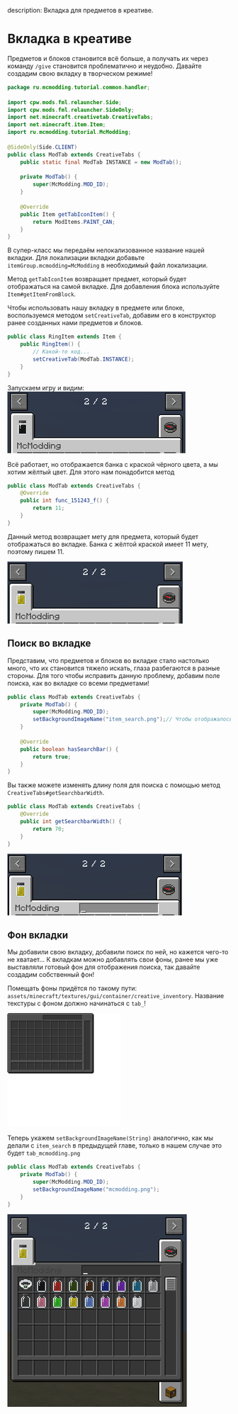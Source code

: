description: Вкладка для предметов в креативе.

# Вкладка в креативе
Предметов и блоков становится всё больше, а получать их через команду `/give` становится проблематично и неудобно.
Давайте создадим свою вкладку в творческом режиме!

```java
package ru.mcmodding.tutorial.common.handler;

import cpw.mods.fml.relauncher.Side;
import cpw.mods.fml.relauncher.SideOnly;
import net.minecraft.creativetab.CreativeTabs;
import net.minecraft.item.Item;
import ru.mcmodding.tutorial.McModding;

@SideOnly(Side.CLIENT)
public class ModTab extends CreativeTabs {
    public static final ModTab INSTANCE = new ModTab();

    private ModTab() {
        super(McModding.MOD_ID);
    }

    @Override
    public Item getTabIconItem() {
        return ModItems.PAINT_CAN;
    }
}
```

В супер-класс мы передаём нелокализованное название нашей вкладки. 
Для локализации вкладки добавьте `itemGroup.mcmodding=McModding` в необходимый файл локализации.

Метод `getTabIconItem` возвращает предмет, который будет отображаться на самой вкладке. Для добавления блока
используйте `Item#getItemFromBlock`.

Чтобы использовать нашу вкладку в предмете или блоке, воспользуемся методом `setCreativeTab`, добавим его в конструктор
ранее созданных нами предметов и блоков.

```java
public class RingItem extends Item {
    public RingItem() {
        // Какой-то код...
        setCreativeTab(ModTab.INSTANCE);
    }
}
```

Запускаем игру и видим:
![Вкладка](images/creative_tab.png)

Всё работает, но отображается банка с краской чёрного цвета, а мы хотим жёлтый цвет. Для этого нам понадобится метод
```java
public class ModTab extends CreativeTabs {
    @Override
    public int func_151243_f() {
        return 11;
    }
}
```
Данный метод возвращает мету для предмета, который будет отображаться во вкладке. Банка с жёлтой краской имеет 11 мету,
поэтому пишем 11.

![Вкладка с метой](images/creative_tab_meta.png)

## Поиск во вкладке
Представим, что предметов и блоков во вкладке стало настолько много, что их становится тяжело искать, глаза разбегаются
в разные стороны. Для того чтобы исправить данную проблему, добавим поле поиска, как во вкладке со всеми предметами!

```java
public class ModTab extends CreativeTabs {
    private ModTab() {
        super(McModding.MOD_ID);
        setBackgroundImageName("item_search.png");// Чтобы отображалось поле поиска
    }
    
    @Override
    public boolean hasSearchBar() {
        return true;
    }
}
```

Вы также можете изменять длину поля для поиска с помощью метод `CreativeTabs#getSearchbarWidth`.
```java
public class ModTab extends CreativeTabs {
    @Override
    public int getSearchbarWidth() {
        return 70;
    }
}
```

![Вкладка с поиском](images/creative_tab_searchbar.png)

## Фон вкладки
Мы добавили свою вкладку, добавили поиск по ней, но кажется чего-то не хватает...
К вкладкам можно добавлять свои фоны, ранее мы уже выставляли готовый фон для отображения поиска, так давайте создадим
собственный фон!

Помещать фоны придётся по такому пути: `assets/minecraft/textures/gui/container/creative_inventory`. Название
текстуры с фоном должно начинаться с `tab_`!

![Собственный фон вкладки](images/tab_mcmodding.png)

Теперь укажем `setBackgroundImageName(String)` аналогично, как мы делали с `item_search` в предыдущей главе, только в нашем случае это будет `tab_mcmodding.png`
```java
public class ModTab extends CreativeTabs {
    private ModTab() {
        super(McModding.MOD_ID);
        setBackgroundImageName("mcmodding.png");
    }
}
```

![Фон вкладки в игре](images/creative_tab_background.png)